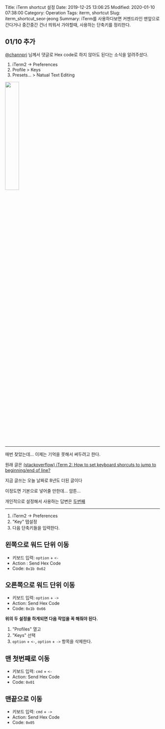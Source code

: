 Title: iTerm shortcut 설정
Date: 2019-12-25 13:06:25
Modified: 2020-01-10 07:38:00
Category: Operation
Tags: iterm, shortcut
Slug: iterm_shortcut_seor-jeong
Summary: iTerm를 사용하다보면 커멘드라인 맨앞으로간다거나 중간중간 건너 띄워서 가야할때, 사용하는 단축키를 정리한다.

## 01/10 추가

[@channprj](https://github.com/channprj) 님께서 댓글로 Hex code로 하지 않아도 된다는 소식을 알려주셨다.

1. iTerm2 -> Preferences
2. Profile > Keys
3. Presets... > Natual Text Editing

<img src="{static}/img/2020-01-10_iterm2.png" width="30%">

---

매번 찾았는데... 이제는 기억을 못해서 써두려고 한다.

원래 글은 [(stackoverflow) iTerm 2: How to set keyboard shorcuts to jump to beginning/end of line?](https://stackoverflow.com/questions/6205157/iterm-2-how-to-set-keyboard-shortcuts-to-jump-to-beginning-end-of-line)

지금 글쓰는 오늘 날짜로 8년도 더된 글이다

이정도면 기본으로 넣어줄 만한데... 암튼...

개인적으로 설정해서 사용하는 답변은 [두번째](https://stackoverflow.com/questions/6205157/iterm-2-how-to-set-keyboard-shortcuts-to-jump-to-beginning-end-of-line/22312856#22312856)

---

1. iTerm2 -> Preferences
2. "Key" 탭설정
3. 다음 단축키들을 입력한다.

## 왼쪽으로 워드 단위 이동

* 키보드 입력: `option` + `<-`
* Action : Send Hex Code
* Code: `0x1b 0x62`

## 오른쪽으로 워드 단위 이동

* 키보드 입력: `option` + `->`
* Action: Send Hex Code
* Code: `0x1b 0x66`

**위의 두 설정을 하게되면 다음 작업을 꼭 해줘야 된다.**

1. "Profiles" 열고
2. "Keys" 선택
3. `option` + `<-`, `option` + `->` 항목을 삭제한다.

## 맨 첫번째로 이동

* 키보드 입력: `cmd` + `<-`
* Action: Send Hex Code
* Code: `0x01`

## 맨끝으로 이동

* 키보드 입력: `cmd` + `->`
* Action: Send Hex Code
* Code: `0x05`

